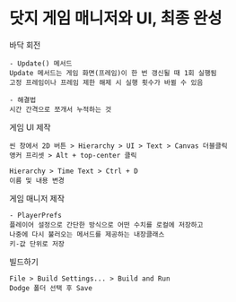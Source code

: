 # 닷지 게임 매니저와 UI, 최종 완성

바닥 회전
```
- Update() 메서드
Update 메서드는 게임 화면(프레임)이 한 번 갱신될 때 1회 실행됨
고정 프레임이나 프레임 제한 해제 시 실행 횟수가 바뀔 수 있음

- 해결법
시간 간격으로 쪼개서 누적하는 것
```

게임 UI 제작
```
씬 창에서 2D 버튼 > Hierarchy > UI > Text > Canvas 더블클릭
앵커 프리셋 > Alt + top-center 클릭

Hierarchy > Time Text > Ctrl + D
이름 및 내용 변경
```

게임 매니저 제작
```
- PlayerPrefs
플레이어 설정으로 간단한 방식으로 어떤 수치를 로컬에 저장하고 
나중에 다시 불러오는 메서드를 제공하는 내장클래스
키-값 단위로 저장
```

빌드하기
```
File > Build Settings... > Build and Run
Dodge 폴더 선택 후 Save
```
